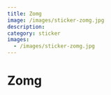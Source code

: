 ```yaml
---
title: Zomg
image: /images/sticker-zomg.jpg
description:
category: sticker
images:
  - /images/sticker-zomg.jpg
---
```


# Zomg
